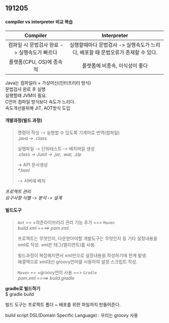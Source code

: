 191205
---
#### compiler vs interpreter 비교 복습
| Compiler | Interpreter |
|:--------:|:-----------:|
|컴파일 시 문법검사 완료 -> 실행속도가 빠르다|실행할때마다 문법검사 -> 실행속도가 느리다, 배포할 때 문법오류가 존재할 수 있다.
| 플랫폼(CPU, OS)에 종속적 | 플랫폼에 비종속, 이식성이 좋다

Java는 컴파일러 + 가상머신(인터프리터 방식) <br>
문법검사 완료 후 실행 <br>
실행할때 JVM이 필요. <br> 
C언어 컴파일 방식보다 속도가 느리다. <br>
속도개선을위해 JIT, AOT방식 도입

#### 개발과정(빌드 과정)

> 명령어 작성 -> 실행할 수 있도록 기계어로 번역(컴파일) <br>
> _.java -> .class_<br>
>
> 실행파일 -> 단위테스트 -> 배치파일 생성 <br>
> _.class -> Junit -> .jar, .war, .zip_
>
> -> API 문서생성 <br>
> _*.html_ <br>
>
> -> 서버에 배치
>

*프로젝트 관리 <br>
요구사항 식별 -> 분석 -> 설계*

#### 빌드도구

> `Ant` == +의존라이브러리 관리 기능 추가 ==> `Maven` <br>
> _build.xml ====> pom.xml_
>
> 프로젝트는 무엇인지, 다운받아야할 개발도구는 무엇인지 등 기타 설정내용을 xml로 작성. xml은 태그(엘리먼트)를 사용.
>
> 빌드과정이 복잡해지면서 xml만으로 설정내용을 작성하기에 한계 발생. <br>
> 해결책으로 xml대신 groovy언어를 사용하여 설정 스크립트 작성.
>
> `Maven` == +groovy언어 사용 ==> `Gradle` <br>
> _pom.xml ====> build.gradle_

**gradle로 빌드하기** <br>
$ gradle build

빌드 도구는
프로젝트 폴더 ~ 배포를 위한 파일까지 만들어준다.

build script DSL(Domain Specific Language)
: 우리는 groovy 사용